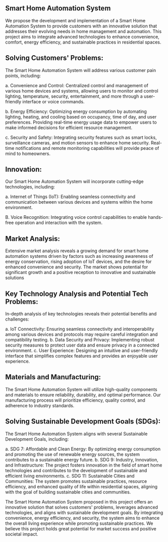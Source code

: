 ##  Smart Home Automation System
   
We propose the development and implementation of a Smart Home Automation System to provide customers with an innovative solution that addresses their evolving needs in home management and automation.
This project aims to integrate advanced technologies to enhance convenience, comfort, energy efficiency, and sustainable practices in residential spaces.

## Solving Customers' Problems:

The Smart Home Automation System will address various customer pain points, including:

a. Convenience and Control: Centralized control and management of various home devices and systems, allowing users to monitor and control lighting, temperature, security, entertainment, and more through a user-friendly interface or voice commands.

b. Energy Efficiency: Optimizing energy consumption by automating lighting, heating, and cooling based on occupancy, time of day, and user preferences. Providing real-time energy usage data to empower users to make informed decisions for efficient resource management.

c. Security and Safety: Integrating security features such as smart locks, surveillance cameras, and motion sensors to enhance home security. Real-time notifications and remote monitoring capabilities will provide peace of mind to homeowners.
## Innovation:
Our Smart Home Automation System will incorporate cutting-edge technologies, including:

a. Internet of Things (IoT): Enabling seamless connectivity and communication between various devices and systems within the home environment.

B. Voice Recognition: Integrating voice control capabilities to enable hands-free operation and interaction with the system.

## Market Analysis:

Extensive market analysis reveals a growing demand for smart home automation systems driven by factors such as increasing awareness of energy conservation, rising adoption of IoT devices, and the desire for enhanced convenience and security. 
The market shows potential for significant growth and a positive reception to innovative and sustainable solutions

## Key Technology Analysis and Potential Tech Problems:

In-depth analysis of key technologies reveals their potential benefits and challenges:

a. IoT Connectivity: Ensuring seamless connectivity and interoperability among various devices and protocols may require careful integration and compatibility testing.
b. Data Security and Privacy: Implementing robust security measures to protect user data and ensure privacy in a connected environment.
c. User Experience: Designing an intuitive and user-friendly interface that simplifies complex features and provides an enjoyable user experience.

## Materials and Manufacturing:

The Smart Home Automation System will utilize high-quality components and materials to ensure reliability, durability, and optimal performance. Our manufacturing process will prioritize efficiency, quality control, and adherence to industry standards.

## Solving Sustainable Development Goals (SDGs):

The Smart Home Automation System aligns with several Sustainable Development Goals, including:

a. SDG 7: Affordable and Clean Energy: By optimizing energy consumption and promoting the use of renewable energy sources, the system contributes to a sustainable energy future.
b. SDG 9: Industry, Innovation, and Infrastructure: The project fosters innovation in the field of smart home technologies and contributes to the development of sustainable and efficient living environments.
c. SDG 11: Sustainable Cities and Communities: The system promotes sustainable practices, resource efficiency, and enhanced quality of life within residential spaces, aligning with the goal of building sustainable cities and communities.

The Smart Home Automation System proposed in this project offers an innovative solution that solves customers' problems, leverages advanced technologies, and aligns with sustainable development goals. By integrating convenience, energy efficiency, and security, the system aims to enhance the overall living experience while promoting sustainable practices. We believe this project holds great potential for market success and positive societal impact.
